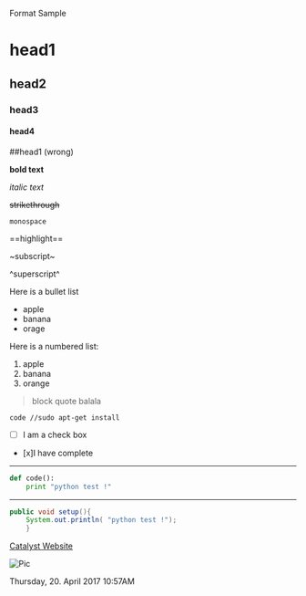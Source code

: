 Format Sample

# head1

## head2

### head3

#### head4

##head1 (wrong)

**bold text**

*italic text*

~~strikethrough~~

`monospace`

==highlight==

~subscript~

^superscript^

Here is a bullet list

- apple
- banana
- orage

Here is a numbered list:

1. apple
2. banana
3. orange

> block quote
> balala

	code //sudo apt-get install 
	
* [ ] I am a check box
* [x]I have complete

***

```python
def code():
	print "python test !"
```
---

```java
public void setup(){
	System.out.println( "python test !");
	}
```
 
[Catalyst Website](https://www.catalyst.net.nz/) 

![Pic](https://www.google.co.nz/url?sa=i&rct=j&q=&esrc=s&source=images&cd=&cad=rja&uact=8&ved=0ahUKEwij9ZPwz7HTAhUGfbwKHSngC0QQjRwIBw&url=https%3A%2F%2Ftwitter.com%2Fcatalystnz&psig=AFQjCNHojPwStO-4LMM5pgLYyjwi5MQLfQ&ust=1492729231621083  "This is pic")
 
 Thursday, 20. April 2017 10:57AM 


